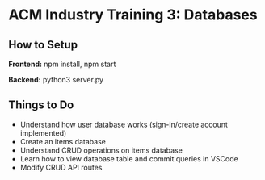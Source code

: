 # ACM Industry Training 3: Databases

## How to Setup

**Frontend:**
npm install, npm start  

**Backend:**
python3 server.py  

## Things to Do

- Understand how user database works (sign-in/create account implemented)  
- Create an items database  
- Understand CRUD operations on items database  
- Learn how to view database table and commit queries in VSCode  
- Modify CRUD API routes

